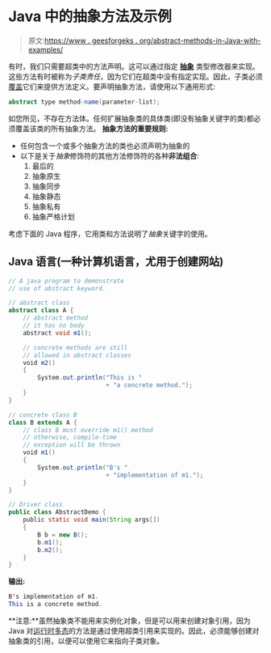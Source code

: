 # Java 中的抽象方法及示例

> 原文:[https://www . geesforgeks . org/abstract-methods-in-Java-with-examples/](https://www.geeksforgeeks.org/abstract-methods-in-java-with-examples/)

有时，我们只需要超类中的方法声明。这可以通过指定 [**抽象**](https://www.geeksforgeeks.org/abstract-keyword-in-java/) 类型修改器来实现。这些方法有时被称为*子类责任*，因为它们在超类中没有指定实现。因此，子类必须[覆盖](https://www.geeksforgeeks.org/overriding-in-java/)它们来提供方法定义。要声明抽象方法，请使用以下通用形式:

```java
abstract type method-name(parameter-list);
```

如您所见，不存在方法体。任何扩展抽象类的具体类(即没有抽象关键字的类)都必须覆盖该类的所有抽象方法。
**抽象方法的重要规则:**

*   任何包含一个或多个抽象方法的类也必须声明为抽象的
*   以下是关于*抽象*修饰符的其他方法修饰符的各种**非法组合**:
    1.  最后的
    2.  抽象原生
    3.  抽象同步
    4.  抽象静态
    5.  抽象私有
    6.  抽象严格计划

考虑下面的 Java 程序，它用类和方法说明了*抽象*关键字的使用。

## Java 语言(一种计算机语言，尤用于创建网站)

```java
// A java program to demonstrate
// use of abstract keyword.

// abstract class
abstract class A {
    // abstract method
    // it has no body
    abstract void m1();

    // concrete methods are still
    // allowed in abstract classes
    void m2()
    {
        System.out.println("This is "
                           + "a concrete method.");
    }
}

// concrete class B
class B extends A {
    // class B must override m1() method
    // otherwise, compile-time
    // exception will be thrown
    void m1()
    {
        System.out.println("B's "
                           + "implementation of m1.");
    }
}

// Driver class
public class AbstractDemo {
    public static void main(String args[])
    {
        B b = new B();
        b.m1();
        b.m2();
    }
}
```

**输出:**

```java
B's implementation of m1.
This is a concrete method.
```

**注意:**虽然抽象类不能用来实例化对象，但是可以用来创建对象引用，因为 Java 对[运行时多态](https://www.geeksforgeeks.org/dynamic-method-dispatch-runtime-polymorphism-java/)的方法是通过使用超类引用来实现的。因此，必须能够创建对抽象类的引用，以便可以使用它来指向子类对象。